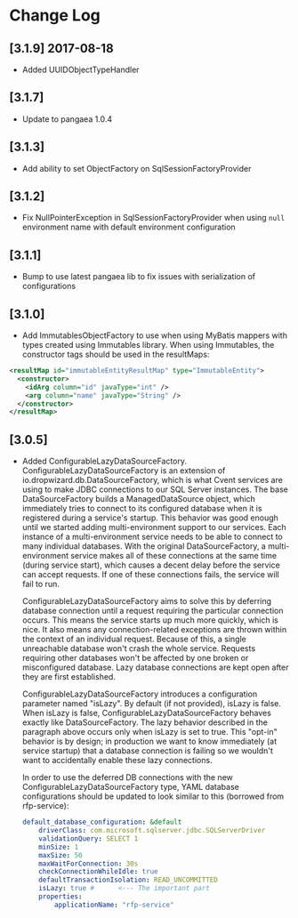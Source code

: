 # Change Log
## [3.1.9] 2017-08-18
- Added UUIDObjectTypeHandler

## [3.1.7]
- Update to pangaea 1.0.4

## [3.1.3]

- Add ability to set ObjectFactory on SqlSessionFactoryProvider

## [3.1.2]

 - Fix NullPointerException in SqlSessionFactoryProvider when using `null` environment name with default environment
 configuration

## [3.1.1]

 - Bump to use latest pangaea lib to fix issues with serialization of configurations

## [3.1.0]

 - Add ImmutablesObjectFactory to use when using MyBatis mappers with types created using Immutables library.  When using Immutables, the constructor tags should be used in the resultMaps:
 ```xml
 <resultMap id="immutableEntityResultMap" type="ImmutableEntity">
   <constructor>
     <idArg column="id" javaType="int" />
     <arg column="name" javaType="String" />
   </constructor>
 </resultMap>
 ```

## [3.0.5]

 - Added ConfigurableLazyDataSourceFactory.  ConfigurableLazyDataSourceFactory is an extension of io.dropwizard.db.DataSourceFactory, which is what Cvent services are using to make JDBC connections to our SQL Server instances.  The base DataSourceFactory builds a ManagedDataSource object, which immediately tries to connect to its configured database when it is registered during a service's startup.  This behavior was good enough until we started adding multi-environment support to our services.  Each instance of a multi-environment service needs to be able to connect to many individual databases.  With the original DataSourceFactory, a multi-environment service makes all of these connections at the same time (during service start), which causes a decent delay before the service can accept requests.  If one of these connections fails, the service will fail to run.

   ConfigurableLazyDataSourceFactory aims to solve this by deferring database connection until a request requiring the particular connection occurs.  This means the service starts up much more quickly, which is nice.  It also means any connection-related exceptions are thrown within the context of an individual request.  Because of this, a single unreachable database won't crash the whole service.  Requests requiring other databases won't be affected by one broken or misconfigured database.  Lazy database connections are kept open after they are first established.

   ConfigurableLazyDataSourceFactory introduces a configuration parameter named "isLazy".  By default (if not provided), isLazy is false.  When isLazy is false, ConfigurableLazyDataSourceFactory behaves exactly like DataSourceFactory.  The lazy behavior described in the paragraph above occurs only when isLazy is set to true.  This "opt-in" behavior is by design; in production we want to know immediately (at service startup) that a database connection is failing so we wouldn't want to accidentally enable these lazy connections.

   In order to use the deferred DB connections with the new ConfigurableLazyDataSourceFactory type, YAML database configurations should be updated to look similar to this (borrowed from rfp-service):

   ```YAML
   default_database_configuration: &default
       driverClass: com.microsoft.sqlserver.jdbc.SQLServerDriver
       validationQuery: SELECT 1
       minSize: 1
       maxSize: 50
       maxWaitForConnection: 30s
       checkConnectionWhileIdle: true
       defaultTransactionIsolation: READ_UNCOMMITTED
       isLazy: true #      <--- The important part
       properties:
           applicationName: "rfp-service"
   ```